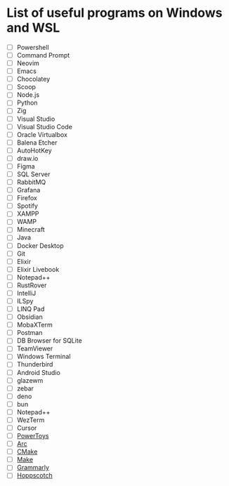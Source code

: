 # List of useful programs on Windows and WSL

- [ ] Powershell
- [ ] Command Prompt
- [ ] Neovim
- [ ] Emacs
- [ ] Chocolatey
- [ ] Scoop
- [ ] Node.js
- [ ] Python
- [ ] Zig
- [ ] Visual Studio
- [ ] Visual Studio Code
- [ ] Oracle Virtualbox
- [ ] Balena Etcher
- [ ] AutoHotKey
- [ ] draw.io
- [ ] Figma
- [ ] SQL Server
- [ ] RabbitMQ
- [ ] Grafana
- [ ] Firefox
- [ ] Spotify
- [ ] XAMPP
- [ ] WAMP
- [ ] Minecraft
- [ ] Java
- [ ] Docker Desktop
- [ ] Git
- [ ] Elixir
- [ ] Elixir Livebook
- [ ] Notepad++
- [ ] RustRover
- [ ] IntelliJ
- [ ] ILSpy
- [ ] LINQ Pad
- [ ] Obsidian
- [ ] MobaXTerm
- [ ] Postman
- [ ] DB Browser for SQLite
- [ ] TeamViewer
- [ ] Windows Terminal
- [ ] Thunderbird
- [ ] Android Studio
- [ ] glazewm
- [ ] zebar
- [ ] deno
- [ ] bun
- [ ] Notepad++
- [ ] WezTerm
- [ ] Cursor
- [ ] [PowerToys](https://github.com/microsoft/PowerToys)
- [ ] [Arc](https://arc.net)
- [ ] [CMake](https://cmake.org/)
- [ ] [Make](https://www.gnu.org/software/make/)
- [ ] [Grammarly](https://www.grammarly.com/product/recommendation)
- [ ] [Hoppscotch](https://hoppscotch.com/)
